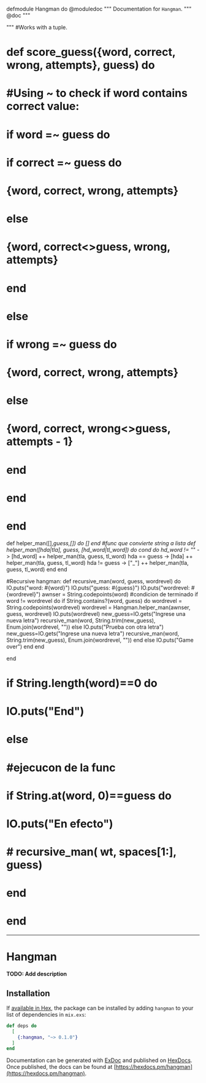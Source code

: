 


defmodule Hangman do
  @moduledoc """
  Documentation for `Hangman`.
  """
  @doc """

  """
  #Works with a tuple.
  # def score_guess({word, correct, wrong, attempts}, guess) do
  #   #Using ~ to check if word contains correct value:
  #     if word =~ guess do
  #       if correct =~ guess do
  #         {word, correct, wrong, attempts}
  #       else
  #         {word, correct<>guess, wrong, attempts}
  #       end
  #   else
  #       if wrong =~ guess do
  #         {word, correct, wrong, attempts}
  #       else
  #         {word, correct, wrong<>guess, attempts - 1}
  #       end
  #   end
  # end

def helper_man([],_guess,[]) do
  []
end
#func que convierte string a lista
def helper_man([hda|tla], guess, [hd_word|tl_word]) do
  cond do
    hd_word != "_" -> [hd_word] ++ helper_man(tla, guess, tl_word)
    hda == guess -> [hda] ++ helper_man(tla, guess, tl_word)
    hda != guess -> ["_"] ++ helper_man(tla, guess, tl_word)
  end
end

#Recursive hangman:
def recursive_man(word, guess, wordrevel) do
  IO.puts("word: #{word}")
  IO.puts("guess: #{guess}")
  IO.puts("wordrevel: #{wordrevel}")
  awnser = String.codepoints(word)
  #condicion de terminado
  if word != wordrevel  do
    if String.contains?(word, guess) do
      wordrevel = String.codepoints(wordrevel)
      wordrevel = Hangman.helper_man(awnser, guess, wordrevel)
      IO.puts(wordrevel)
      new_guess=IO.gets("Ingrese una nueva letra")
      recursive_man(word, String.trim(new_guess), Enum.join(wordrevel, ""))
    else
      IO.puts("Prueba con otra letra")
      new_guess=IO.gets("Ingrese una nueva letra")
      recursive_man(word, String.trim(new_guess), Enum.join(wordrevel, ""))
    end
  else
    IO.puts("Game over")
  end
end


end


# if String.length(word)==0 do
#   IO.puts("End")
# else
# #ejecucon de la func
#   if String.at(word, 0)==guess do
#     IO.puts("En efecto")
#    # recursive_man( wt, spaces[1:], guess)
#   end
# end





-------------------------------------------------------------

# Hangman

**TODO: Add description**

## Installation

If [available in Hex](https://hex.pm/docs/publish), the package can be installed
by adding `hangman` to your list of dependencies in `mix.exs`:

```elixir
def deps do
  [
    {:hangman, "~> 0.1.0"}
  ]
end
```

Documentation can be generated with [ExDoc](https://github.com/elixir-lang/ex_doc)
and published on [HexDocs](https://hexdocs.pm). Once published, the docs can
be found at [https://hexdocs.pm/hangman](https://hexdocs.pm/hangman).
